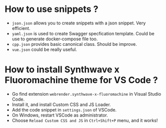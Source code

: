# How to use snippets ?

- `json.json` allows you to create snippets with a json snippet. Very efficient.
- `yaml.json` is used to create Swagger specfication template. Could be use to generate docker-compose file too.
- `cpp.json` provides basic canonical class. Should be improve.
- `vue.json` could be really useful.

# How to install Synthwave x Fluoromachine theme for VS Code ?

- Go find extension `webrender.synthwave-x-fluoromachine` in Visual Studio Code.
- Install it, and install Custom CSS and JS Loader.
- Add the code snippet in `settings.json` of VSCode.
- On Windows, restart VSCode as administrator.
- Choose `Reload Custom CSS and JS` in `Ctrl+Shift+P` menu, and it works!
